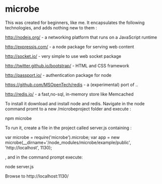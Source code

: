 microbe
=======

This was created for beginners, like me. It encapsulates the following technologies, and adds nothing new to them :


http://nodejs.org/ - a networking platform that runs on a JavaScript runtime

http://expressjs.com/ - a node package for serving web content

http://socket.io/ - very simple to use web socket package

http://twitter.github.io/bootstrap/ - HTML and CSS framework

http://passport.io/ - authentication package for node

https://github.com/MSOpenTech/redis - a (experimental) port of ..

http://redis.io/ - a fast,no-sql, in-memory store like Memcached 


To install it download and install node and redis. Navigate in the node command promt to a new /microbeproject folder and execute :

npm microbe


To run it, create a file in the project called server.js containing :

var microbe = require('microbe').microbe;
var app = new microbe(__dirname+'/node_modules/microbe/example/public', 'http://localhost', 1130);


, and in the command prompt execute:

node server.js


Browse to http://localhost:1130/
